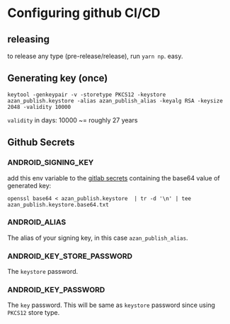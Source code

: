 # Configuring github CI/CD

## releasing

to release any type (pre-release/release), run `yarn np`. easy.

## Generating key (once)

```
keytool -genkeypair -v -storetype PKCS12 -keystore azan_publish.keystore -alias azan_publish_alias -keyalg RSA -keysize 2048 -validity 10000
```

`validity` in days: 10000 ~= roughly 27 years

## Github Secrets

### ANDROID_SIGNING_KEY

add this env variable to the [gitlab secrets](https://github.com/meypod/al-azan/settings/secrets/actions) containing the base64 value of generated key:

```
openssl base64 < azan_publish.keystore  | tr -d '\n' | tee azan_publish.keystore.base64.txt
```

### ANDROID_ALIAS

The alias of your signing key, in this case `azan_publish_alias`.

### ANDROID_KEY_STORE_PASSWORD

The `keystore` password.

### ANDROID_KEY_PASSWORD

The `key` password. This will be same as `keystore` password since using `PKCS12` store type.
